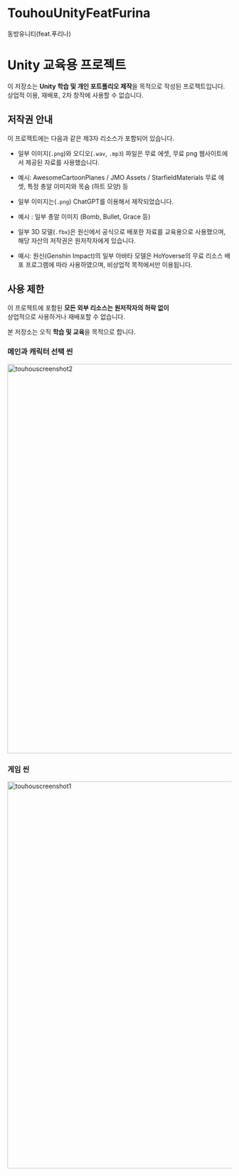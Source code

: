 # TouhouUnityFeatFurina
동방유니티(feat.푸리나) 

# Unity 교육용 프로젝트

이 저장소는 **Unity 학습 및 개인 포트폴리오 제작**을 목적으로 작성된 프로젝트입니다.  
상업적 이용, 재배포, 2차 창작에 사용할 수 없습니다.

## 저작권 안내

이 프로젝트에는 다음과 같은 제3자 리소스가 포함되어 있습니다.

- 일부 이미지(`.png`)와 오디오(`.wav`, `.mp3`) 파일은 무료 에셋, 무료 png 웹사이트에서 제공된 자료를 사용했습니다.
- 예시: AwesomeCartoonPlanes / JMO Assets / StarfieldMaterials 무료 에셋, 특정 총알 이미지와 목숨 (하트 모양) 등

- 일부 이미지는(`.png`) ChatGPT를 이용해서 제작되었습니다.
- 예시 : 일부 총알 이미지 (Bomb, Bullet, Grace 등) 

- 일부 3D 모델(`.fbx`)은 원신에서 공식으로 배포한 자료를 교육용으로 사용했으며, 해당 자산의 저작권은 원저작자에게 있습니다.
- 예시: 원신(Genshin Impact)의 일부 아바타 모델은 HoYoverse의 무료 리소스 배포 프로그램에 따라 사용하였으며, 비상업적 목적에서만 이용됩니다.

## 사용 제한

이 프로젝트에 포함된 **모든 외부 리소스는 원저작자의 허락 없이**  
상업적으로 사용하거나 재배포할 수 없습니다.

본 저장소는 오직 **학습 및 교육**을 목적으로 합니다.

### 메인과 캐릭터 선택 씬

<img width="1168" height="875" alt="touhouscreenshot2" src="https://github.com/user-attachments/assets/f075f2fc-5fd9-4905-81b9-8a87933c4f50" />

### 게임 씬

<img width="1163" height="870" alt="touhouscreenshot1" src="https://github.com/user-attachments/assets/6e44881c-3f57-4da7-94f4-2c517822a51f" />
